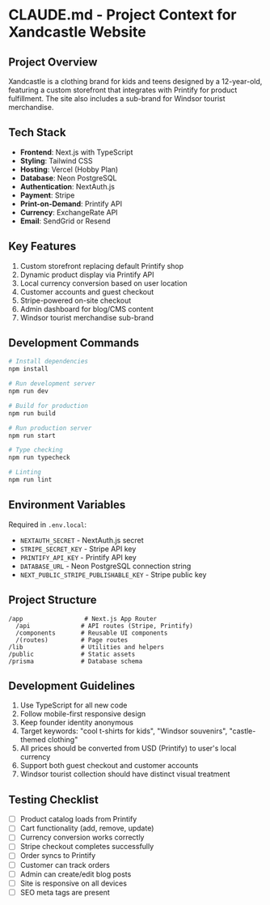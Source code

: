 # CLAUDE.md - Project Context for Xandcastle Website

## Project Overview
Xandcastle is a clothing brand for kids and teens designed by a 12-year-old, featuring a custom storefront that integrates with Printify for product fulfillment. The site also includes a sub-brand for Windsor tourist merchandise.

## Tech Stack
- **Frontend**: Next.js with TypeScript
- **Styling**: Tailwind CSS
- **Hosting**: Vercel (Hobby Plan)
- **Database**: Neon PostgreSQL
- **Authentication**: NextAuth.js
- **Payment**: Stripe
- **Print-on-Demand**: Printify API
- **Currency**: ExchangeRate API
- **Email**: SendGrid or Resend

## Key Features
1. Custom storefront replacing default Printify shop
2. Dynamic product display via Printify API
3. Local currency conversion based on user location
4. Customer accounts and guest checkout
5. Stripe-powered on-site checkout
6. Admin dashboard for blog/CMS content
7. Windsor tourist merchandise sub-brand

## Development Commands
```bash
# Install dependencies
npm install

# Run development server
npm run dev

# Build for production
npm run build

# Run production server
npm run start

# Type checking
npm run typecheck

# Linting
npm run lint
```

## Environment Variables
Required in `.env.local`:
- `NEXTAUTH_SECRET` - NextAuth.js secret
- `STRIPE_SECRET_KEY` - Stripe API key
- `PRINTIFY_API_KEY` - Printify API key
- `DATABASE_URL` - Neon PostgreSQL connection string
- `NEXT_PUBLIC_STRIPE_PUBLISHABLE_KEY` - Stripe public key

## Project Structure
```
/app                 # Next.js App Router
  /api              # API routes (Stripe, Printify)
  /components       # Reusable UI components
  /(routes)         # Page routes
/lib                # Utilities and helpers
/public             # Static assets
/prisma             # Database schema
```

## Development Guidelines
1. Use TypeScript for all new code
2. Follow mobile-first responsive design
3. Keep founder identity anonymous
4. Target keywords: "cool t-shirts for kids", "Windsor souvenirs", "castle-themed clothing"
5. All prices should be converted from USD (Printify) to user's local currency
6. Support both guest checkout and customer accounts
7. Windsor tourist collection should have distinct visual treatment

## Testing Checklist
- [ ] Product catalog loads from Printify
- [ ] Cart functionality (add, remove, update)
- [ ] Currency conversion works correctly
- [ ] Stripe checkout completes successfully
- [ ] Order syncs to Printify
- [ ] Customer can track orders
- [ ] Admin can create/edit blog posts
- [ ] Site is responsive on all devices
- [ ] SEO meta tags are present